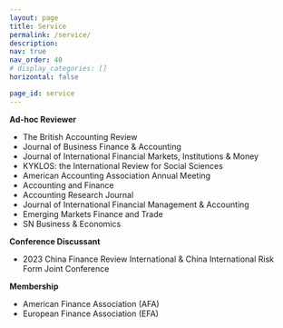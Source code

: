 ```yaml
---
layout: page
title: Service
permalink: /service/
description: 
nav: true
nav_order: 40
# display_categories: []
horizontal: false

page_id: service
---
```




<p class="research-sep"></p>

**Ad-hoc Reviewer**

- The British Accounting Review  
- Journal of Business Finance & Accounting 
- Journal of International Financial Markets, Institutions & Money 
- KYKLOS: the International Review for Social Sciences
- American Accounting Association Annual Meeting
- Accounting and Finance
- Accounting Research Journal 
- Journal of International Financial Management & Accounting
- Emerging Markets Finance and Trade
- SN Business & Economics

**Conference Discussant**

- 2023 China Finance Review International & China International Risk Form Joint Conference

**Membership**

- American Finance Association (AFA)
- European Finance Association (EFA)

